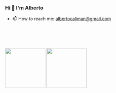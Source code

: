 ### Hi 👋 I'm Alberto

<!--
**SuperCaliMan/SuperCaliMan** is a ✨ _special_ ✨ repository because its `README.md` (this file) appears on your GitHub profile.

Here are some ideas to get you started:


- 🔭 I’m currently working on
- 👯 I’m looking to collaborate on ...
- 🤔 I’m looking for help with ...
- 💬 Ask me about ... -->
- 📫 How to reach me: albertocaliman@gmail.com
<!--
- 😄 Pronouns: ...
- ⚡ Fun fact: ...
- -->

<br><br><br><br>
<img align="" height='130px' src="https://github-readme-stats.vercel.app/api?username=supercaliman&show_icons=true&hide=contribs,prs&cache_seconds=86400&theme=gruvbox" />   <img align="" height='130px' src="https://github-readme-stats.vercel.app/api/top-langs/?username=supercaliman&hide_title=true&layout=compact&theme=gruvbox" /> 

